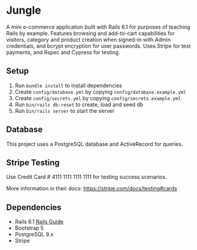 # Jungle

A mini e-commerce application built with Rails 6.1 for purposes of teaching Rails by example. Features browsing and add-to-cart capabilities for visitors, category and product creation when signed-in with Admin credentials, and bcrypt encryption for user passwords. Uses Stripe for test payments, and Rspec and Cypress for testing.

## Setup

1. Run `bundle install` to install dependencies
2. Create `config/database.yml` by copying `config/database.example.yml`
3. Create `config/secrets.yml` by copying `config/secrets.example.yml`
4. Run `bin/rails db:reset` to create, load and seed db
5. Run `bin/rails server` to start the server

## Database

This project uses a PostgreSQL database and ActiveRecord for queries.

## Stripe Testing

Use Credit Card # 4111 1111 1111 1111 for testing success scenarios.

More information in their docs: <https://stripe.com/docs/testing#cards>

## Dependencies

- Rails 6.1 [Rails Guide](http://guides.rubyonrails.org/v6.1/)
- Bootstrap 5
- PostgreSQL 9.x
- Stripe
